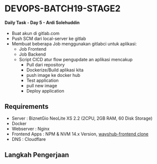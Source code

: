 # DEVOPS-BATCH19-STAGE2
#### Daily Task - Day 5 - Ardi Solehuddin

- Buat akun di gitlab.com
- Push SCM dari local-server ke gitlab
- Membuat beberapa Job menggunakan gitlabci untuk aplikasi:
    - Job Frontend
    - Job Backend
    - Script CICD atur flow pengupdate an aplikasi mencakup
        - Pull dari repository
        - Dockerize/Build aplikasi kita
        - push image ke docker hub
        - Test application
        - pull new image
        - Deploy application

## Requirements
- Server : BiznetGio NeoLite XS 2.2 (2CPU, 2GB RAM, 60 Disk Storage)
- Docker
- Webserver : Nginx
- Frontend Apps : NPM & NVM 14.x Version, [wayshub-frontend clone](https://github.com/dumbwaysdev/wayshub-frontend)
- DNS : Cloudflare

## Langkah Pengerjaan

